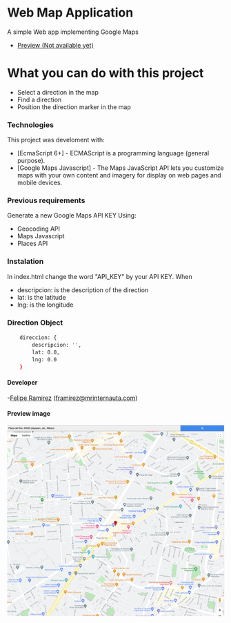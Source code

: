 # Web Map Application
A simple Web app implementing Google Maps
* [Preview (Not available yet)](#)

# What you can do with this project

  - Select a direction in the map
  - Find a direction
  - Position the direction marker in the map

### Technologies

This project was develoment with:

* [EcmaScript 6+] - ECMAScript is a programming language (general purpose).
* [Google Maps Javascript] - The Maps JavaScript API lets you customize maps with your own content and imagery for display on web pages and mobile devices.

### Previous requirements
Generate a new Google Maps API KEY Using:
* Geocoding API
* Maps Javascript
* Places API

### Instalation
In index.html change the word "API_KEY" by your API KEY.
When
* descripcion: is the description of the direction
* lat: is the latitude
* lng: is the longitude

### Direction Object
```sh
    direccion: {
        descripcion: '',
        lat: 0.0,
        lng: 0.0
    }
```

#### Developer 
-[Felipe Ramirez](https://mrinternauta.com)  (framirez@mrinternauta.com)

#### Preview image
![Screenshot](/screenshot.png?raw=true)